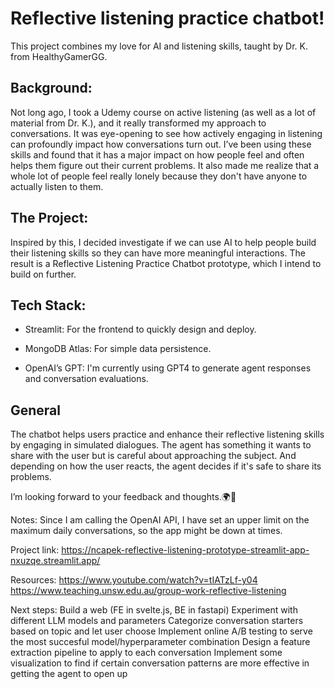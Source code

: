 
# Reflective listening practice chatbot!

This project combines my love for AI and listening skills, taught by Dr. K. from HealthyGamerGG.

## Background: 
Not long ago, I took a Udemy course on active listening (as well as a lot of material from Dr. K.), and it really transformed my approach to conversations. It was eye-opening to see how actively engaging in listening can profoundly impact how conversations turn out. I’ve been using these skills and found that it has a major impact on how people feel and often helps them figure out their current problems. It also made me realize that a whole lot of people feel really lonely because they don't have anyone to actually listen to them.

## The Project: 
Inspired by this, I decided investigate if we can use AI to help people build their listening skills so they can have more meaningful interactions. The result is a Reflective Listening Practice Chatbot prototype, which I intend to build on further.

## Tech Stack:

- Streamlit: For the frontend to quickly design and deploy.

- MongoDB Atlas: For simple data persistence.

- OpenAI’s GPT: I'm currently using GPT4 to generate agent responses and conversation evaluations.

## General

The chatbot helps users practice and enhance their reflective listening skills by engaging in simulated dialogues. The agent has something it wants to share with the user but is careful about approaching the subject. And depending on how the user reacts, the agent decides if it's safe to share its problems.

I’m looking forward to your feedback and thoughts.🌍💬

Notes:
Since I am calling the OpenAI API, I have set an upper limit on the maximum daily conversations, so the app might be down at times.

Project link: https://ncapek-reflective-listening-prototype-streamlit-app-nxuzqe.streamlit.app/

Resources: 
https://www.youtube.com/watch?v=tIATzLf-y04
https://www.teaching.unsw.edu.au/group-work-reflective-listening

Next steps:
Build a web (FE in svelte.js, BE in fastapi)
Experiment with different LLM models and parameters
Categorize conversation starters based on topic and let user choose
Implement online A/B testing to serve the most succesful model/hyperparameter combination
Design a feature extraction pipeline to apply to each conversation
Implement some visualization to find if certain conversation patterns are more effective in getting the agent to open up